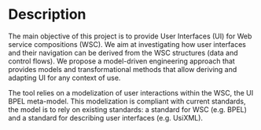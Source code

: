 # Description #

The main objective of this project is to provide User Interfaces (UI) for Web service compositions (WSC). We aim at investigating how user interfaces and their navigation can be derived from the WSC structures (data and control flows). We propose a model-driven engineering approach that provides models and transformational methods that allow deriving and adapting UI for any context of use.

The tool relies on a modelization of user interactions within the WSC, the UI BPEL meta-model. This modelization is compliant with current standards, the model is to rely on existing standards: a standard for WSC (e.g. BPEL) and a standard for describing user interfaces (e.g. UsiXML).
